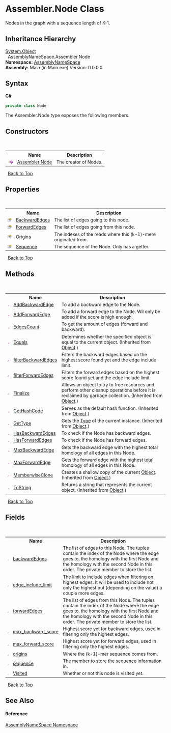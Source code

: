 # Assembler.Node Class
 

Nodes in the graph with a sequence length of K-1.


## Inheritance Hierarchy
<a href="http://msdn2.microsoft.com/en-us/library/e5kfa45b" target="_blank">System.Object</a><br />&nbsp;&nbsp;AssemblyNameSpace.Assembler.Node<br />
**Namespace:**&nbsp;<a href="6bcc80ef-5cfd-db5f-1eb2-7297d1c16397">AssemblyNameSpace</a><br />**Assembly:**&nbsp;Main (in Main.exe) Version: 0.0.0.0

## Syntax

**C#**<br />
``` C#
private class Node
```

The Assembler.Node type exposes the following members.


## Constructors
&nbsp;<table><tr><th></th><th>Name</th><th>Description</th></tr><tr><td>![Public method](media/pubmethod.gif "Public method")</td><td><a href="f79a928b-6515-95e3-d962-400672ccb47c">Assembler.Node</a></td><td>
The creator of Nodes.</td></tr></table>&nbsp;
<a href="#assembler.node-class">Back to Top</a>

## Properties
&nbsp;<table><tr><th></th><th>Name</th><th>Description</th></tr><tr><td>![Public property](media/pubproperty.gif "Public property")</td><td><a href="140922c6-df15-b315-b345-f324ae2c1bc6">BackwardEdges</a></td><td>
The list of edges going to this node.</td></tr><tr><td>![Public property](media/pubproperty.gif "Public property")</td><td><a href="bc2c965c-ba17-588c-6969-62bf8664d02e">ForwardEdges</a></td><td>
The list of edges going from this node.</td></tr><tr><td>![Public property](media/pubproperty.gif "Public property")</td><td><a href="1e9a7031-5ade-3ee9-d8ad-12dd0a3d52ec">Origins</a></td><td>
The indexes of the reads where this (k-1)-mere originated from.</td></tr><tr><td>![Public property](media/pubproperty.gif "Public property")</td><td><a href="f5d9cc27-029d-a72a-84bd-e8b23248e203">Sequence</a></td><td>
The sequence of the Node. Only has a getter.</td></tr></table>&nbsp;
<a href="#assembler.node-class">Back to Top</a>

## Methods
&nbsp;<table><tr><th></th><th>Name</th><th>Description</th></tr><tr><td>![Public method](media/pubmethod.gif "Public method")</td><td><a href="ea18ecc0-7d6b-f2e2-dd7d-b91912331e16">AddBackwardEdge</a></td><td>
To add a backward edge to the Node.</td></tr><tr><td>![Public method](media/pubmethod.gif "Public method")</td><td><a href="7c6d23a8-9d2f-7438-8d0e-5b5f7a4e59aa">AddForwardEdge</a></td><td>
To add a forward edge to the Node. Wil only be added if the score is high enough.</td></tr><tr><td>![Public method](media/pubmethod.gif "Public method")</td><td><a href="fd8e445d-7b22-ac9b-d360-3b0ae4f09b94">EdgesCount</a></td><td>
To get the amount of edges (forward and backward).</td></tr><tr><td>![Public method](media/pubmethod.gif "Public method")</td><td><a href="http://msdn2.microsoft.com/en-us/library/bsc2ak47" target="_blank">Equals</a></td><td>
Determines whether the specified object is equal to the current object.
 (Inherited from <a href="http://msdn2.microsoft.com/en-us/library/e5kfa45b" target="_blank">Object</a>.)</td></tr><tr><td>![Private method](media/privmethod.gif "Private method")</td><td><a href="7456f3fd-cf30-8a7b-6104-f1968acd612d">filterBackwardEdges</a></td><td>
Filters the backward edges based on the highest score found yet and the edge include limit.</td></tr><tr><td>![Private method](media/privmethod.gif "Private method")</td><td><a href="7449186d-5acc-4f2e-484c-774ee3dae7e9">filterForwardEdges</a></td><td>
Filters the forward edges based on the highest score found yet and the edge include limit.</td></tr><tr><td>![Protected method](media/protmethod.gif "Protected method")</td><td><a href="http://msdn2.microsoft.com/en-us/library/4k87zsw7" target="_blank">Finalize</a></td><td>
Allows an object to try to free resources and perform other cleanup operations before it is reclaimed by garbage collection.
 (Inherited from <a href="http://msdn2.microsoft.com/en-us/library/e5kfa45b" target="_blank">Object</a>.)</td></tr><tr><td>![Public method](media/pubmethod.gif "Public method")</td><td><a href="http://msdn2.microsoft.com/en-us/library/zdee4b3y" target="_blank">GetHashCode</a></td><td>
Serves as the default hash function.
 (Inherited from <a href="http://msdn2.microsoft.com/en-us/library/e5kfa45b" target="_blank">Object</a>.)</td></tr><tr><td>![Public method](media/pubmethod.gif "Public method")</td><td><a href="http://msdn2.microsoft.com/en-us/library/dfwy45w9" target="_blank">GetType</a></td><td>
Gets the <a href="http://msdn2.microsoft.com/en-us/library/42892f65" target="_blank">Type</a> of the current instance.
 (Inherited from <a href="http://msdn2.microsoft.com/en-us/library/e5kfa45b" target="_blank">Object</a>.)</td></tr><tr><td>![Public method](media/pubmethod.gif "Public method")</td><td><a href="c8d834f4-dddf-b218-096d-06bb1cf3daa7">HasBackwardEdges</a></td><td>
To check if the Node has backward edges.</td></tr><tr><td>![Public method](media/pubmethod.gif "Public method")</td><td><a href="cde7d693-bcd3-16e0-20b4-5bd33c863101">HasForwardEdges</a></td><td>
To check if the Node has forward edges.</td></tr><tr><td>![Public method](media/pubmethod.gif "Public method")</td><td><a href="7de8c54b-df2c-59b8-5476-3514d79c73f7">MaxBackwardEdge</a></td><td>
Gets the backward edge with the highest total homology of all edges in this Node.</td></tr><tr><td>![Public method](media/pubmethod.gif "Public method")</td><td><a href="ed001f0f-f193-eec0-997a-74914916cc65">MaxForwardEdge</a></td><td>
Gets the forward edge with the highest total homology of all edges in this Node.</td></tr><tr><td>![Protected method](media/protmethod.gif "Protected method")</td><td><a href="http://msdn2.microsoft.com/en-us/library/57ctke0a" target="_blank">MemberwiseClone</a></td><td>
Creates a shallow copy of the current <a href="http://msdn2.microsoft.com/en-us/library/e5kfa45b" target="_blank">Object</a>.
 (Inherited from <a href="http://msdn2.microsoft.com/en-us/library/e5kfa45b" target="_blank">Object</a>.)</td></tr><tr><td>![Public method](media/pubmethod.gif "Public method")</td><td><a href="http://msdn2.microsoft.com/en-us/library/7bxwbwt2" target="_blank">ToString</a></td><td>
Returns a string that represents the current object.
 (Inherited from <a href="http://msdn2.microsoft.com/en-us/library/e5kfa45b" target="_blank">Object</a>.)</td></tr></table>&nbsp;
<a href="#assembler.node-class">Back to Top</a>

## Fields
&nbsp;<table><tr><th></th><th>Name</th><th>Description</th></tr><tr><td>![Private field](media/privfield.gif "Private field")</td><td><a href="a1a3ca2d-ff16-958e-4591-2e2b57dfaec8">backwardEdges</a></td><td>
The list of edges to this Node. The tuples contain the index of the Node where the edge goes to, the homology with the first Node and the homology with the second Node in this order. The private member to store the list.</td></tr><tr><td>![Private field](media/privfield.gif "Private field")</td><td><a href="50068f3b-4a13-0cdc-50ea-4e853ee66f49">edge_include_limit</a></td><td>
The limit to include edges when filtering on highest edges. It will be used to include not only the highest but (depending on the value) a couple more edges.</td></tr><tr><td>![Private field](media/privfield.gif "Private field")</td><td><a href="5fa4f8b7-a076-89d4-deff-ada2c580e3ab">forwardEdges</a></td><td>
The list of edges from this Node. The tuples contain the index of the Node where the edge goes to, the homology with the first Node and the homology with the second Node in this order. The private member to store the list.</td></tr><tr><td>![Private field](media/privfield.gif "Private field")</td><td><a href="206c332d-c968-8277-efb9-2b62c40de2ea">max_backward_score</a></td><td>
Highest score yet for backward edges, used in filtering only the highest edges.</td></tr><tr><td>![Private field](media/privfield.gif "Private field")</td><td><a href="804e821c-1f7d-7803-9bf5-9ebb79d5b3ee">max_forward_score</a></td><td>
Highest score yet for forward edges, used in filtering only the highest edges.</td></tr><tr><td>![Private field](media/privfield.gif "Private field")</td><td><a href="2ce1743e-fe6f-8877-1169-248b815d5299">origins</a></td><td>
Where the (k-1)-mer sequence comes from.</td></tr><tr><td>![Private field](media/privfield.gif "Private field")</td><td><a href="5f43b71e-dbeb-a1e8-3041-3c16946a2ab8">sequence</a></td><td>
The member to store the sequence information in.</td></tr><tr><td>![Public field](media/pubfield.gif "Public field")</td><td><a href="61d495b2-a97b-457d-7391-bf2dbfe345d4">Visited</a></td><td>
Whether or not this node is visited yet.</td></tr></table>&nbsp;
<a href="#assembler.node-class">Back to Top</a>

## See Also


#### Reference
<a href="6bcc80ef-5cfd-db5f-1eb2-7297d1c16397">AssemblyNameSpace Namespace</a><br />